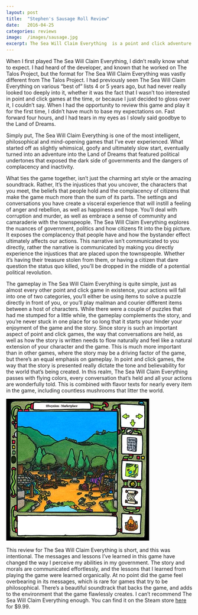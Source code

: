 ```yaml
---
layout: post
title:  "Stephen's Sausage Roll Review"
date:   2016-04-25
categories: reviews
image:  /images/sausage.jpg
excerpt: The Sea Will Claim Everything  is a point and click adventure game that sports a charming art style, essays worth of flavor text, and crafts an intelligent and philosophical story that embroils community, politics and whimsy.
---
```

When I first played The Sea Will Claim Everything, I didn’t really know what to expect.  I had heard of the developer, and known that he worked on The Talos Project, but the format for The Sea Will Claim Everything was vastly different from The Talos Project.  I had previously seen The Sea Will Claim Everything on various “best of” lists 4 or 5 years ago, but had never really looked too deeply into it, whether it was the fact that I wasn’t too interested in point and click games at the time, or because I just decided to gloss over it, I couldn’t say.  When I had the opportunity to review this game and play it for the first time, I didn’t have much to base my expectations on.  Fast forward four hours, and I had tears in my eyes as I slowly said goodbye to the Land of Dreams.

Simply put, The Sea Will Claim Everything is one of the most intelligent, philosophical and mind-opening games that I’ve ever experienced.  What started off as slightly whimsical, goofy and ultimately slow start, eventually turned into an adventure into the Land of Dreams that featured political undertones that exposed the dark side of governments and the dangers of complacency and inactivity. 

What ties the game together, isn’t just the charming art style or the amazing soundtrack.  Rather, It’s the injustices that you uncover, the characters that you meet, the beliefs that people hold and the complacency of citizens that make the game much more than the sum of its parts.  The settings and conversations you have create a visceral experience that will instill a feeling of anger and rebellion, as well as happiness and hope.  You’ll deal with corruption and murder, as well as embrace a sense of community and camaraderie with the townspeople.  The Sea Will Claim Everything explores the nuances of government, politics and how citizens fit into the big picture.  It exposes the complacency that people have and how the bystander effect ultimately affects our actions.  This narrative isn’t communicated to you directly, rather the narrative is communicated by making you directly experience the injustices that are placed upon the townspeople.  Whether it’s having their treasure stolen from them, or having a citizen that dare question the status quo killed, you’ll be dropped in the middle of a potential political revolution.

The gameplay in The Sea Will Claim Everything is quite simple, just as almost every other point and click game in existence, your actions will fall into one of two categories, you’ll either be using items to solve a puzzle directly in front of you, or you’ll play mailman and courier different items between a host of characters.  While there were a couple of puzzles that had me stumped for a little while, the gameplay complements the story, and you’re never stuck in one place for so long that it starts your hinder your enjoyment of the game and the story.  Since story is such an important aspect of point and click games, the way that conversations are held, as well as how the story is written needs to flow naturally and feel like a natural extension of your character and the game.  This is much more important than in other games, where the story may be a driving factor of the game, but there’s an equal emphasis on gameplay.  In point and click games, the way that the story is presented really dictate the tone and believability for the world that’s being created.  In this realm, The Sea Will Claim Everything passes with flying colors, every conversation that’s held and all your actions are wonderfully told.  This is combined with flavor texts for nearly every item in the game, including countless mushrooms that litter the world.

![The Sea Will Claim Everything](/images/sea1.jpg)

This review for The Sea Will Claim Everything is short, and this was intentional.  The messages and lessons I’ve learned in this game have changed the way I perceive my abilities in my government.  The story and morals are communicated effortlessly, and the lessons that I learned from playing the game were learned organically.  At no point did the game feel overbearing in its messages, which is rare for games that try to be philosophical.  There’s a beautiful soundtrack that backs the game, and adds to the environment that the game flawlessly creates.  I can’t recommend The Sea Will Claim Everything enough.  You can find it on the Steam store [here](http://store.steampowered.com/app/337720/) for $9.99.
